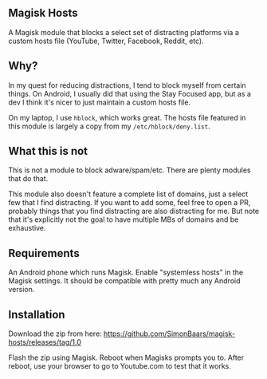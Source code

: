 ## Magisk Hosts
A Magisk module that blocks a select set of distracting platforms via a custom hosts file (YouTube, Twitter, Facebook, Reddit, etc).

## Why?
In my quest for reducing distractions, I tend to block myself from certain things. On Android, I usually did that using the Stay Focused app, but as a dev I think it's nicer to just maintain a custom hosts file.

On my laptop, I use `hblock`, which works great. The hosts file featured in this module is largely a copy from my `/etc/hblock/deny.list`.

## What this is not
This is not a module to block adware/spam/etc. There are plenty modules that do that.

This module also doesn't feature a complete list of domains, just a select few that I find distracting. If you want to add some, feel free to open a PR, probably things that you find distracting are also distracting for me. But note that it's explicitly not the goal to have multiple MBs of domains and be exhaustive.

## Requirements
An Android phone which runs Magisk. Enable "systemless hosts" in the Magisk settings. It should be compatible with pretty much any Android version.

## Installation
Download the zip from here: https://github.com/SimonBaars/magisk-hosts/releases/tag/1.0

Flash the zip using Magisk. Reboot when Magisks prompts you to. After reboot, use your browser to go to Youtube.com to test that it works.
